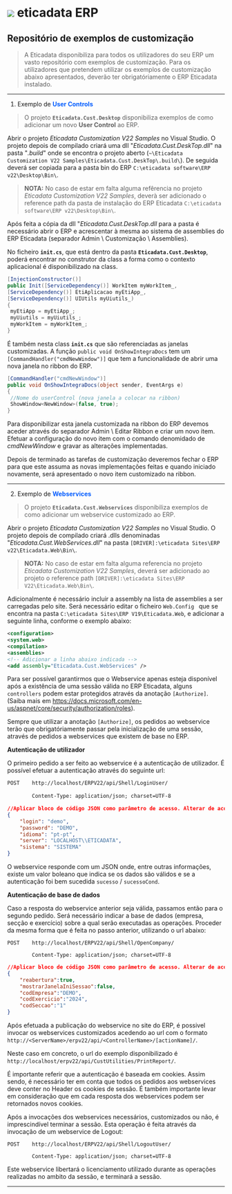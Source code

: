 # ![](.\eticadata.png) eticadata ERP

## Repositório de exemplos de customização

> A Eticadata disponibiliza para todos os utilizadores do seu ERP um vasto repositório com exemplos de customização. Para os utilizadores que pretendem utilizar os exemplos de customização abaixo apresentados, deverão ter obrigatóriamente o ERP Eticadata instalado.

----------

1.  Exemplo de <span style="color:#075fff">**User Controls**</span>

> O projeto **`Eticadata.Cust.Desktop`** disponibiliza exemplos de como adicionar um novo **User Control** ao ERP. 

Abrir o projeto *Eticadata Customization V22 Samples* no Visual Studio. O projeto depois de compilado criará uma dll "*Eticadata.Cust.DeskTop.dll*" na pasta "*.build*" onde se encontra o projeto aberto (`~\Eticadata Customization V22 Samples\Eticadata.Cust.DeskTop\.build\`). De seguida deverá ser copiada para a pasta bin do ERP `C:\eticadata software\ERP v22\Desktop\Bin\`. 

> **NOTA:** No caso de estar em falta alguma refêrencia no projeto *Eticadata Customization V22 Samples*, deverà ser adicionado o reference path da pasta de instalação do ERP Eticadata  `C:\eticadata software\ERP v22\Desktop\Bin\`.

Após feita a cópia da dll  "*Eticadata.Cust.DeskTop.dll* para a pasta é necessário abrir o ERP e acrescentar à mesma ao sistema de assemblies do ERP Eticadata (separador Admin \ Customização \ Assemblies).  

No ficheiro **`init.cs`**, que está dentro da pasta **`Eticadata.Cust.Desktop`**, poderá encontrar no construtor da class a forma como o contexto aplicacional é disponibilizado na class. 

```csharp  
[InjectionConstructor()]  
public Init([ServiceDependency()] WorkItem myWorkItem_,  
[ServiceDependency()] EtiAplicacao myEtiApp_,  
[ServiceDependency()] UIUtils myUiutils_)  
{  
 myEtiApp = myEtiApp_;  
 myUiutils = myUiutils_;  
 myWorkItem = myWorkItem_;  
}
```

É também nesta class **`init.cs`** que são referenciadas as janelas customizadas. A função `public void OnShowIntegraDocs` tem um `[CommandHandler("cmdNewWindow")]` que tem a funcionalidade de abrir uma nova janela no ribbon do ERP. 

```csharp  
[CommandHandler("cmdNewWindow")]  
public void OnShowIntegraDocs(object sender, EventArgs e)  
{  
 //Nome do userControl (nova janela a colocar na ribbon)  
 ShowWindow<NewWindow>(false, true);  
}   
```

Para disponibilizar esta janela customizada na ribbon do ERP devemos aceder através do separador Admin \ Editar Ribbon e criar um novo item. Efetuar a configuração do novo item com o comando denomidado de *cmdNewWindow* e gravar as alterações implementadas.  

Depois de terminado as tarefas de customização deveremos fechar o ERP para que este assuma as novas implementações feitas e quando iniciado novamente, será apresentado o novo item customizado na ribbon.



____



2. Exemplo de <span style="color:#075fff">__Webservices__</span>

> O projeto **`Eticadata.Cust.Webservices`** disponibiliza exemplos de como adicionar um webservice customizado ao ERP.



Abrir o projeto *Eticadata Customization V22 Samples* no Visual Studio. O projeto depois de compilado criará .dlls denominadas "*Eticadata.Cust.WebServices.dll*" na pasta `[DRIVER]:\eticadata Sites\ERP v22\Eticadata.Web\Bin\`.

> **NOTA:** No caso de estar em falta alguma referencia no projeto *Eticadata Customization V22 Samples*, deverá ser adicionado ao projeto o reference path `[DRIVER]:\eticadata Sites\ERP V22\Eticadata.Web\Bin\`.

Adicionalmente é necessário incluir a assembly na lista de assemblies a ser carregadas pelo site. Será necessário editar o ficheiro `Web.Config ` que se encontra na pasta `C:\eticadata Sites\ERP V19\Eticadata.Web`, e adicionar a seguinte linha, conforme o exemplo abaixo:

```xml
<configuration>
<system.web>
<compilation>
<assemblies>
<!-- Adicionar a linha abaixo indicada -->
<add assembly="Eticadata.Cust.WebServices" />
```

   
   Para ser possível garantirmos que o Webservice apenas esteja disponível após a existência de uma sessão válida no ERP Eticadata, alguns `controllers` podem estar protegidos através da anotação `[Authorize]`.  (Saiba mais em https://docs.microsoft.com/en-us/aspnet/core/security/authorization/roles).

   Sempre que utilizar a anotação `[Authorize]`, os pedidos ao webservice terão que obrigatóriamente passar pela inicialização de uma sessão, através de pedidos a webservices que existem de base no ERP.

   __Autenticação de utilizador__

   O primeiro pedido a ser feito ao webservice é a autenticação de utilizador. É possível efetuar a autenticação através do seguinte url:

   ```xml
   POST    http://localhost/ERPV22/api/Shell/LoginUser/
           
           Content-Type: application/json; charset=UTF-8
   ```

   ~~~json
   //Aplicar bloco de código JSON como parâmetro de acesso. Alterar de acordo com configurações do ERP.
   {   
       "login": "demo",
       "password": "DEMO",
       "idioma": "pt-pt",
       "server": "LOCALHOST\\ETICADATA",
       "sistema": "SISTEMA"
   }
   ~~~

   O webservice responde com um JSON onde, entre outras informações, existe um valor boleano que indica se os dados são válidos e se a autenticação foi bem sucedida `sucesso` / `sucessoCond`.

   __Autenticação de base de dados__

   Caso a resposta do webservice anterior seja válida, passamos então para o segundo pedido. Será necessário indicar  a base de dados (empresa, secção e exercício) sobre a qual serão executadas as operações.  Proceder da mesma forma que é feita no passo anterior, utilizando o url abaixo:

   ```
   POST    http://localhost/ERPV22/api/Shell/OpenCompany/
   
           Content-Type: application/json; charset=UTF-8
   ```

   ~~~json
   //Aplicar bloco de código JSON como parâmetro de acesso. Alterar de acordo com configurações do ERP.
   {
       "reabertura":true,
       "mostrarJanelaIniSessao":false,
       "codEmpresa":"DEMO",
       "codExercicio":"2024",
       "codSeccao":"1"
   }
   ~~~


   Após efetuada a publicação do webservice no site do ERP, é possivel invocar os webservices customizados acedendo ao url com o formato `http://<ServerName>/erpv22/api/<ControllerName>/[actionName]/`.

   Neste caso em concreto, o url do exemplo disponibilizado é `http://localhost/erpv22/api/CustUtilities/PrintReport/`.



   É importante referir que a autenticação é baseada em cookies. Assim sendo, é necessário ter em conta que todos os pedidos aos webservices deve conter no Header os cookies de sessão. É também importante levar em consideração que em cada resposta dos webservices podem ser retornados novos cookies.

   Após a invocações dos webservices necessários, customizados ou não, é imprescindível terminar a sessão. Esta operação é feita através da invocação de um webservice de Logout:

   ```
   POST    http://localhost/ERPV22/api/Shell/LogoutUser/
   
           Content-Type: application/json; charset=UTF-8
   ```



   Este webservice libertará o licenciamento utilizado durante as operações realizadas no ambito da sessão, e terminará a sessão.



____



